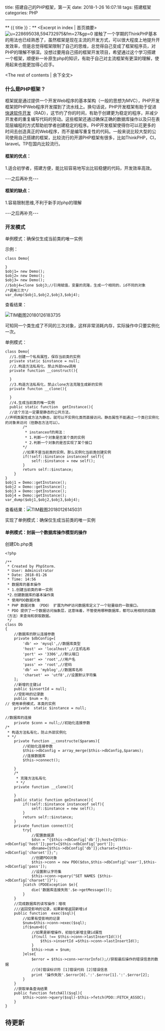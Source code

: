title: 搭建自己的PHP框架，第一天
date: 2018-1-26 16:07:18
tags: 搭建框架
categories: PHP

---
** {{ title }}：** <Excerpt in index | 首页摘要>
![u=228695038,594732975&fm=27&gp=0](/img/phpFrame/u=228695038,594732975&fm=27&gp=0.jpg)
接触了一个学期的ThinkPHP基本的用法也已经熟悉了，虽然框架是现在主流的开发方式，可以很大程度上地提升开发效率，但是总觉得框架限制了自己的思维，总觉得自己变成了框架程序员，对PHP的理解不够深。没想过要用自己搭的框架开发项目，希望通过这个学习搭建一个框架，顺便补一补原生php的知识，有助于自己对主流框架有更深的理解，使用起来也能更加得心应手。
<!-- more -->
<The rest of contents | 余下全文>

### 什么是PHP框架？

框架就是通过提供一个开发Web程序的基本架构（一般的思想为MVC），PHP开发框架把PHPWeb程序开发摆到了流水线上。换句话说，PHP开发框架有助于促进[快速软件开发](https://baike.baidu.com/item/%E5%BF%AB%E9%80%9F%E8%BD%AF%E4%BB%B6%E5%BC%80%E5%8F%91)（RAD），这节约了你的时间，有助于创建更为稳定的程序，并减少开发者的重复编写代码的劳动。这些框架还通过确保正确的数据库操作以及只在表现层编程的方式帮助初学者创建稳定的程序。PHP开发框架使得你可以花更多的时间去创造真正的Web程序，而不是编写重复性的代码。一般来说比较大型的公司使用自己搭建的框架，比较流行的开源PHP框架有很多，比如ThinkPHP，CI，laravel。TP在国内比较流行。

#### 框架的优点：

1.适合初学者，搭建方便，能比较容易地写出比较稳健的代码，开发效率高效。

---之后再补充---

#### 框架的缺点：

1.容易限制思维,不利于新手对php的理解

---之后再补充---

### 开发模式

单例模式：确保仅生成当前类的唯一实例

示例：
```
class Demo{
  
}
$obj1= new Demo();
$obj2= new Demo();
$obj3= new Demo();
//$obj4=clone $obj3;//引用赋值，变量的克隆，生成一个相同的，id不同的对象
/*调用三次*/
var_dump($obj1,$obj2,$obj3,$obj4);

```
查看结果：

![TIM截图20180126183735](\img\phpFrame\TIM截图20180126183735.png)

可知同一个类生成了不同的三次对象，这样非常消耗内存，实际操作中只要实例化一次。

单例模式：
```
class Demo{
  //1.创建一个私有属性，保存当前类的实例
  private static $instance = null;
  //2.构造方法私有化，禁止外部new调用
  private function __construct(){
    
  }
  //3.构造方法私有化，禁止clone方法克隆生成新的实例
  private functon __clone(){
    
  }
  //4.生成当前类的唯一实例
  public static function  getInstance(){
  //这个方法一定要是静态的公共方法，
//声明类属性或方法为静态，就可以不实例化类而直接访问。静态属性不能通过一个类已实例化的对象来访问（但静态方法可以）。
        /*
         * instanceof的用法：
         * 1.判断一个对象是否某个类的实例
         * 2.判断一个对象的是否实现了某个接口
        */
        //如果不是当前类的实例，那么实例化当前类创建实例
        if(!self::$instance instanceof self){
            self::$instance = new self();
        }
        return self::$instance;
    }
}
$obj1 = Demo::getInstance();
$obj2 = Demo::getInstance();
$obj3 = Demo::getInstance();
$obj4 = Demo::getInstance();
var_dump($obj1,$obj2,$obj3,$obj4);
```
查看结果：![TIM截图20180126145031](\img\phpFrame\TIM截图20180126145031.png)

实现了单例模式：确保仅生成当前类的唯一实例

#### 单例模式：封装一个数据库操作模型的操作

创建Db.php类
```
<?php

/**
 * Created by PhpStorm.
 * User: Administrator
 * Date: 2018-01-26
 * Time: 14:56
 * 数据库的基本操作
 * 1.创建当前类的单一实例
 *2.创建数据库的基本操作类
 * 使用PDO数据对象
 * PHP 数据对象 （PDO） 扩展为PHP访问数据库定义了一个轻量级的一致接口。
 * PDO 提供了一个数据访问抽象层，这意味着，不管使用哪种数据库，都可以用相同的函数（方法）来查询和获取数据。
 */
class Db
{
    //数据库的默认连接参数
    private $dbConfig=[
        'db' => 'mysql',//数据库类型
        'host' => 'localhost',//主机名称
        'port' => '3306',//默认端口
        'user' => 'root',//用户名
        'pass' => 'root',//密码
        'db' => 'myblog',//数据库名称
        'charset' => 'utf8',//设置默认字符集
    ];
    //新增的主键id
    public $insertId = null;
    //受影响的记录数
    public $num = 0;
// 使用单例模式，本类的实例
    private  static $instance = null;

//数据库的连接
    private $conn = null;//初始化连接参数
/*
 * 构造方法私有化，防止外部实例化
 * */
    private function __constructe($params){
        //初始化连接参数
        $this->dbConfig = array_merge($this->dbConfig,$params);
        //连接数据库
        $this->connect();

    }
    /*
     * 克隆方法私有化
     * */
    private function __clone(){

    }
    public static function geInstance(){
        if(!self::$instance instanceof self){
            self::$instance = new self();
        }
        return self::$instance;
    }
    private function connect(){
        try{
            //配置数据源
            $dsn = "{$this->dbConfig['db']};host={$this->dbConfig['host']};port={$this->dbConfig['port']};
            dbname={$this->dbConfig['db']};charset={$this->dbConfig['charset']};";
            //创建PDO对象
            $this->conn = new PDO($dsn,$this->dbConfig['user'],$this->dbConfig['pass']);
            //设置默认字符集
            $this->conn->query("SET NAMES {$this->dbConfig['charset']}");
        }catch (PDOException $e){
            die('数据库连接失败'.$e->getMessage());
        }
    }
    //完成数据库的读写操作：增改
    ///返回受影响的记录，如果新增返回新增id
    public function  exec($sql){
        //如果有受影响的记录
        $num=$this->conn->exec($sql);
        if($num>0){
            //如果是新增操作，初始化新增主键id属性
            if(null !== $this->conn->lastInsertId()){
                $this->insertId =$this->conn->lastInsertId();
            }
            $this->num = $num;
        }else{
            $error = $this->conn->errorInfo();//获取最后操作的错误信息的数据
            //[0]错误标识符 [1]错误代码 [2]错误信息
            print '操作失败'.$error[0].':'.$error[1].':'.$error[2];
        }
    }
    //获取单条查询结果
    public function fetchAll($sql){
        $this->conn->query($sql)-$this->fetch(PDO::FETCH_ASSOC);
    }
}
```
待更新
-----